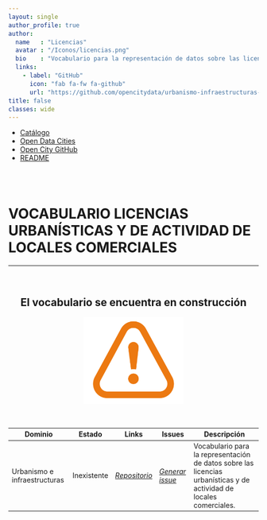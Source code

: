 ```yaml
---
layout: single
author_profile: true 
author:
  name   : "Licencias"
  avatar : "/Iconos/licencias.png"
  bio    : "Vocabulario para la representación de datos sobre las licencias urbanísticas y de actividad de locales comerciales."
  links:
    - label: "GitHub"
      icon: "fab fa-fw fa-github"
      url: "https://github.com/opencitydata/urbanismo-infraestructuras-licencias-obra"
title: false
classes: wide
---
```

<head>
<link href="/FEMPTFG/stylesheet.css" rel="stylesheet"/>
  
  <nav class="style-4">
<ul class="menu-4">
	<li class="current"><a href="https://fempcatalogo.github.io/FEMPTFG/" data-hover="Catálogo">Catálogo</a></li>
	<li class="left"><a href="http://vocab.linkeddata.es/datosabiertos/" data-hover="Open Data Cities">Open Data Cities</a></li>
	<li class="left"><a href="https://github.com/opencitydata/" data-hover="Open City GitHub">Open City GitHub</a></li>
	<li class="left"><a href="https://github.com/opencitydata/urbanismo-infraestructuras-licencias-obra/blob/master/README.md" data-hover="README">README</a></li>
</ul>
	</nav>
	<br><br>
  
</head>
<div id="bodyid">
<link href="stylesheet.css" rel="stylesheet"/>

<h1> VOCABULARIO LICENCIAS URBANÍSTICAS Y DE ACTIVIDAD DE LOCALES COMERCIALES </h1>
</div>
  
---

&nbsp;
 

<h2 float="right" align="center"> El vocabulario se encuentra en construcción </h2>

<p float="right" align="center">   
<img src="img/constrA.png" alt="Construction" width="200"/>
</p>

&nbsp; &nbsp;
  
  
| Dominio |  Estado  |   Links   |   Issues   |   Descripción   | 
| -------- | -------- | --------- | ---------- | --------------- |
| Urbanismo e infraestructuras | Inexistente |  *[Repositorio](https://github.com/opencitydata/urbanismo-infraestructuras-licencias-obra)*  |  *[Generar issue](https://github.com/opencitydata/urbanismo-infraestructuras-licencias-obra/issues)*   | Vocabulario para la representación de datos sobre las licencias urbanísticas y de actividad de locales comerciales.  |  
 
 
  

&nbsp;


  

